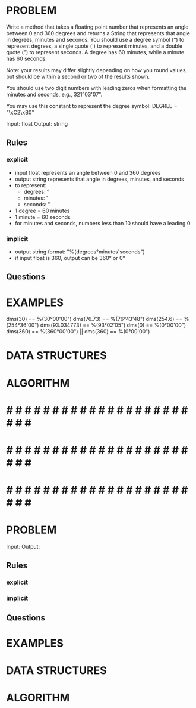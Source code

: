 # PROBLEM
Write a method that takes a floating point number that represents an angle between 0 and 360 degrees and returns a String that represents that angle in degrees, minutes and seconds. You should use a degree symbol (°) to represent degrees, a single quote (') to represent minutes, and a double quote (") to represent seconds. A degree has 60 minutes, while a minute has 60 seconds.

Note: your results may differ slightly depending on how you round values, but should be within a second or two of the results shown.

You should use two digit numbers with leading zeros when formatting the minutes and seconds, e.g., 321°03'07".

You may use this constant to represent the degree symbol:
DEGREE = "\xC2\xB0"

  Input: float
  Output: string

  ## Rules
  ### explicit
  - input float represents an angle between 0 and 360 degrees
  - output string represents that angle in degrees, minutes, and seconds
  - to represent:
    - degrees: °
    - minutes: '
    - seconds: "
  - 1 degree = 60 minutes
  - 1 minute = 60 seconds
  - for minutes and seconds, numbers less than 10 should have a leading 0
  ### implicit
  - output string format: "%(degrees°minutes'seconds")
  - if input float is 360, output can be 360° or 0°

  ## Questions


# EXAMPLES
dms(30) == %(30°00'00")
dms(76.73) == %(76°43'48")
dms(254.6) == %(254°36'00")
dms(93.034773) == %(93°02'05")
dms(0) == %(0°00'00")
dms(360) == %(360°00'00") || dms(360) == %(0°00'00")

# DATA STRUCTURES


# ALGORITHM




# # # # # # # # # # # # # # # # # # # # # # # # #
# # # # # # # # # # # # # # # # # # # # # # # # #
# # # # # # # # # # # # # # # # # # # # # # # # #

# PROBLEM


  Input: 
  Output:

  ## Rules
  ### explicit
  
  ### implicit


  ## Questions


# EXAMPLES


# DATA STRUCTURES


# ALGORITHM
